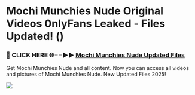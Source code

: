 # Mochi Munchies Nude Original Videos 0nlyFans Leaked - Files Updated! ()

<h3>🔴 CLICK HERE 🌐==►► <a href="https://tinyurl.com/2p9ay9w9" rel="nofollow">Mochi Munchies Nude Updated Files</a></h3>

Get Mochi Munchies Nude and all content. Now you can access all videos and pictures of Mochi Munchies Nude. New Updated Files 2025!

[![](https://i.imgur.com/KQgVmj3.gif)](https://tinyurl.com/2p9ay9w9)
